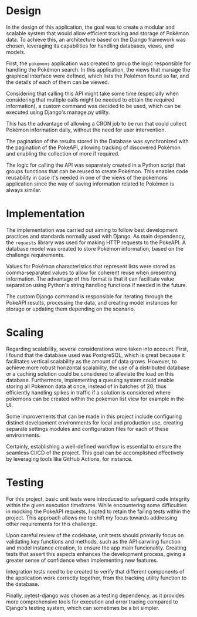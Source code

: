 # Design
In the design of this application, the goal was to create a modular and scalable system that would allow efficient tracking and storage of Pokémon data. To achieve this, an architecture based on the Django framework was chosen, leveraging its capabilities for handling databases, views, and models.

First, the `pokemons` application was created to group the logic responsible for handling the Pokémon search. In this application, the views that manage the graphical interface were defined, which lists the Pokémon found so far, and the details of each of them can be viewed.

Considering that calling this API might take some time (especially when considering that multiple calls might be needed to obtain the required information), a custom command was decided to be used, which can be executed using Django's manage.py utility.

This has the advantage of allowing a CRON job to be run that could collect Pokémon information daily, without the need for user intervention.

The pagination of the results stored in the Database was synchronized with the pagination of the PokeAPI, allowing tracking of discovered Pokémon and enabling the collection of more if required.

The logic for calling the API was separately created in a Python script that groups functions that can be reused to create Pokémon. This enables code reusability in case it's needed in one of the views of the pokemons application since the way of saving information related to Pokémon is always similar.

# Implementation
The implementation was carried out aiming to follow best development practices and standards normally used with Django. As main dependency, the `requests` library was used for making HTTP requests to the PokeAPI. A database model was created to store Pokémon information, based on the challenge requirements.

Values for Pokémon characteristics that represent lists were stored as comma-separated values to allow for coherent reuse when presenting information. The advantage of this format is that it can facilitate value separation using Python's string handling functions if needed in the future.

The custom Django command is responsible for iterating through the PokeAPI results, processing the data, and creating model instances for storage or updating them depending on the scenario.

# Scaling
Regarding scalability, several considerations were taken into account. First, I found that the database used was PostgreSQL, which is great because it facilitates vertical scalability as the amount of data grows. However, to achieve more robust horizontal scalability, the use of a distributed database or a caching solution could be considered to alleviate the load on this database. Furthermore, implementing a queuing system could enable storing all Pokémon data at once, instead of in batches of 20, thus efficiently handling spikes in traffic if a solution is considered where pokemons can be created within the pokemon list view for example in the UI.

Some improvements that can be made in this project include configuring distinct development environments for local and production use, creating separate settings modules and configuration files for each of these environments.

Certainly, establishing a well-defined workflow is essential to ensure the seamless CI/CD of the project. This goal can be accomplished effectively by leveraging tools like GitHub Actions, for instance.

# Testing
For this project, basic unit tests were introduced to safeguard code integrity within the given execution timeframe. While encountering some difficulties in mocking the PokeAPI requests, I opted to retain the failing tests within the project. This approach allows me to shift my focus towards addressing other requirements for this challenge.

Upon careful review of the codebase, unit tests should primarily focus on validating key functions and methods, such as the API carwling function and model instance creation, to ensure the app main funcionality. Creating tests that assert this aspects enhances the development process, giving a greater sense of confidence when implementing new features.

Integration tests need to be created to verify that different components of the application work correctly together, from the tracking utility function to the database.

Finally, pytest-django was chosen as a testing dependency, as it provides more comprehensive tools for execution and error tracing compared to Django's testing system, which can sometimes be a bit simpler.
